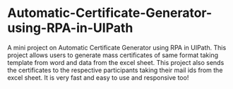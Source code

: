 # Automatic-Certificate-Generator-using-RPA-in-UIPath
A mini project on Automatic Certificate Generator using RPA in UIPath. This project allows users to generate mass certificates of same format taking template from word and data from the excel sheet. This project also sends the certificates to the respective participants taking their mail ids from the excel sheet. It is very fast and easy to use and responsive too!
